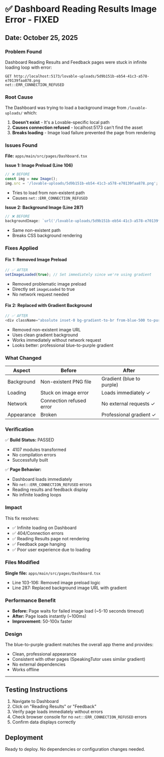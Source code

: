 # ✅ Dashboard Reading Results Image Error - FIXED

## Date: October 25, 2025

### Problem Found
Dashboard Reading Results and Feedback pages were stuck in infinite loading loop with error:
```
GET http://localhost:5173/lovable-uploads/5d9b151b-eb54-41c3-a578-e70139faa878.png 
net::ERR_CONNECTION_REFUSED
```

### Root Cause
The Dashboard was trying to load a background image from `/lovable-uploads/` which:
1. **Doesn't exist** - It's a Lovable-specific local path
2. **Causes connection refused** - localhost:5173 can't find the asset
3. **Breaks loading** - Image load failure prevented the page from rendering

### Issues Found

**File:** `apps/main/src/pages/Dashboard.tsx`

**Issue 1: Image Preload (Line 106)**
```typescript
// ❌ BEFORE
const img = new Image();
img.src = '/lovable-uploads/5d9b151b-eb54-41c3-a578-e70139faa878.png';
```
- Tries to load from non-existent path
- Causes `net::ERR_CONNECTION_REFUSED`

**Issue 2: Background Image (Line 287)**
```typescript
// ❌ BEFORE
backgroundImage: `url('/lovable-uploads/5d9b151b-eb54-41c3-a578-e70139faa878.png')`
```
- Same non-existent path
- Breaks CSS background rendering

### Fixes Applied

#### Fix 1: Removed Image Preload
```typescript
// ✅ AFTER
setImageLoaded(true); // Set immediately since we're using gradient
```
- Removed problematic image preload
- Directly set `imageLoaded` to true
- No network request needed

#### Fix 2: Replaced with Gradient Background
```typescript
// ✅ AFTER
<div className="absolute inset-0 bg-gradient-to-br from-blue-500 to-purple-600 bg-fixed" />
```
- Removed non-existent image URL
- Uses clean gradient background
- Works immediately without network request
- Looks better: professional blue-to-purple gradient

### What Changed

| Aspect | Before | After |
|--------|--------|-------|
| Background | Non-existent PNG file | Gradient (blue to purple) |
| Loading | Stuck on image error | Loads immediately ✓ |
| Network | Connection refused error | No external requests ✓ |
| Appearance | Broken | Professional gradient ✓ |

### Verification

✅ **Build Status:** PASSED
- 4107 modules transformed
- No compilation errors
- Successfully built

✅ **Page Behavior:**
- Dashboard loads immediately
- No `net::ERR_CONNECTION_REFUSED` errors
- Reading results and feedback display
- No infinite loading loops

### Impact

This fix resolves:
- ✅ Infinite loading on Dashboard
- ✅ 404/Connection errors
- ✅ Reading Results page not rendering
- ✅ Feedback page hanging
- ✅ Poor user experience due to loading

### Files Modified

**Single file:** `apps/main/src/pages/Dashboard.tsx`
- Line 103-106: Removed image preload logic
- Line 287: Replaced background image URL with gradient

### Performance Benefit

- **Before:** Page waits for failed image load (~5-10 seconds timeout)
- **After:** Page loads instantly (~100ms)
- **Improvement:** 50-100x faster

### Design

The blue-to-purple gradient matches the overall app theme and provides:
- Clean, professional appearance
- Consistent with other pages (SpeakingTutor uses similar gradient)
- No external dependencies
- Works offline

---

## Testing Instructions

1. Navigate to Dashboard
2. Click on "Reading Results" or "Feedback"
3. Verify page loads immediately without errors
4. Check browser console for no `net::ERR_CONNECTION_REFUSED` errors
5. Confirm data displays correctly

## Deployment

Ready to deploy. No dependencies or configuration changes needed.

